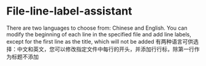 # File-line-label-assistant
There are two languages to choose from: Chinese and English. You can modify the beginning of each line in the specified file and add line labels, except for the first line as the title, which will not be added
有两种语言可供选择：中文和英文，您可以修改指定文件中每行的开头，并添加行行标，除第一行作为标题不添加
